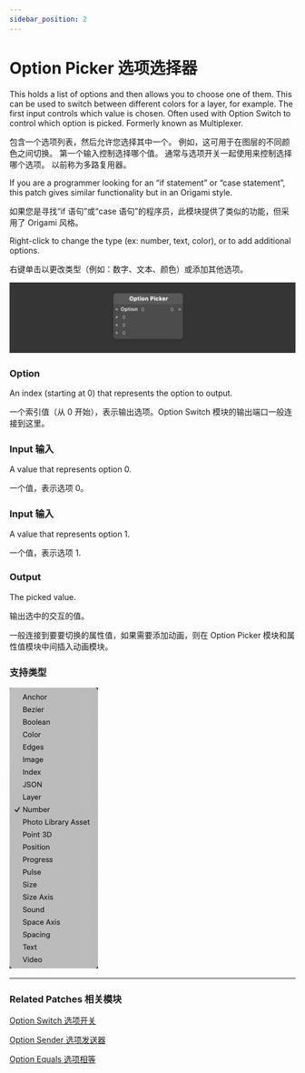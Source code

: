 ```yaml
---
sidebar_position: 2
---
```


# Option Picker 选项选择器

This holds a list of options and then allows you to choose one of them. This can be used to switch between different colors for a layer, for example. The first input controls which value is chosen. Often used with Option Switch to control which option is picked. Formerly known as Multiplexer.

包含一个选项列表，然后允许您选择其中一个。 例如，这可用于在图层的不同颜色之间切换。 第一个输入控制选择哪个值。 通常与选项开关一起使用来控制选择哪个选项。 以前称为多路复用器。

If you are a programmer looking for an “if statement” or “case statement”, this patch gives similar functionality but in an Origami style.

如果您是寻找“if 语句”或“case 语句”的程序员，此模块提供了类似的功能，但采用了 Origami 风格。

Right-click to change the type (ex: number, text, color), or to add additional options.

右键单击以更改类型（例如：数字、文本、颜色）或添加其他选项。

![Image](./../../static/img/docs/Utility/option-picker.png)

### Option

An index (starting at 0) that represents the option to output.

一个索引值（从 0 开始），表示输出选项。Option Switch 模块的输出端口一般连接到这里。

### Input 输入

A value that represents option 0.

一个值，表示选项 0。

### Input 输入

A value that represents option 1.

一个值，表示选项 1.

### Output

The picked value.

输出选中的交互的值。

一般连接到要要切换的属性值，如果需要添加动画，则在 Option Picker 模块和属性值模块中间插入动画模块。

### 支持类型

![Image](./../../static/img/docs/Utility/option-picker-item.png)

------

### Related Patches 相关模块

[Option Switch 选项开关](./Option%20Switch.md)

[Option Sender 选项发送器](./Option%20Sender.md)

[Option Equals 选项相等](./Option%20Equals.md)
